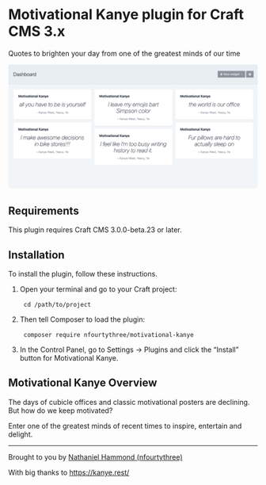 # Motivational Kanye plugin for Craft CMS 3.x

Quotes to brighten your day from one of the greatest minds of our time

![Screenshot](resources/screenshot.png)

## Requirements

This plugin requires Craft CMS 3.0.0-beta.23 or later.

## Installation

To install the plugin, follow these instructions.

1. Open your terminal and go to your Craft project:

        cd /path/to/project

2. Then tell Composer to load the plugin:

        composer require nfourtythree/motivational-kanye

3. In the Control Panel, go to Settings → Plugins and click the “Install” button for Motivational Kanye.

## Motivational Kanye Overview

The days of cubicle offices and classic motivational posters are declining. But how do we keep motivated?

Enter one of the greatest minds of recent times to inspire, entertain and delight. 

---

Brought to you by [Nathaniel Hammond (nfourtythree)](https://n43.me)

With big thanks to https://kanye.rest/
